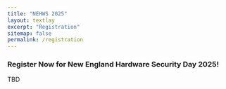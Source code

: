 ```yaml
---
title: "NEHWS 2025"
layout: textlay
excerpt: "Registration"
sitemap: false
permalink: /registration
---
```


### **Register Now for New England Hardware Security Day 2025!** ###

TBD
